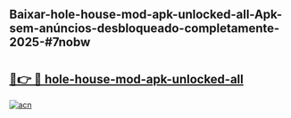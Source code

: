 ## Baixar-hole-house-mod-apk-unlocked-all-Apk-sem-anúncios-desbloqueado-completamente-2025-#7nobw

# <h2><a href="https://ainizakaria.my?title=hole-house-mod-apk-unlocked-all&ref=22M">🔗👉 🔴 hole-house-mod-apk-unlocked-all</a></h2>

[![acn](https://github.com/user-attachments/assets/0f9c940e-d8b0-45ae-aac7-cd30a18b3e1c)](https://ainizakaria.my?title=hole-house-mod-apk-unlocked-all&ref=22M)

